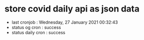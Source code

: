 # store covid daily api as json data

- last cronjob : Wednesday, 27 January 2021 00:32:43
- status og cron : success
- status daily cron : success
      
      